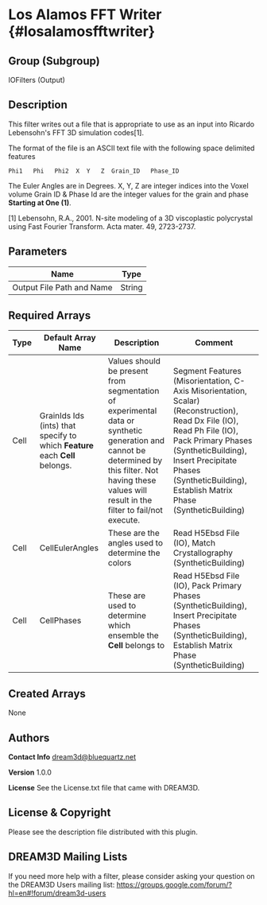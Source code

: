 Los Alamos FFT Writer {#losalamosfftwriter}
=====

## Group (Subgroup) ##
IOFilters (Output)


## Description ##
This filter writes out a file that is appropriate to use as an input into Ricardo Lebensohn's FFT 3D simulation codes[1].

The format of the file is an ASCII text file with the following space delimited features

	Phi1   Phi   Phi2  X  Y   Z  Grain_ID   Phase_ID

The Euler Angles are in Degrees.
X, Y, Z are integer indices into the Voxel volume
Grain ID & Phase Id are the integer values for the grain and phase **Starting at One (1)**.


[1] Lebensohn, R.A., 2001. N-site modeling of a 3D viscoplastic polycrystal using Fast Fourier Transform. Acta mater. 49, 2723-2737.


## Parameters ##


| Name             | Type |
|------------------|------|
| Output File Path and Name |  String  |


## Required Arrays ##

| Type | Default Array Name | Description | Comment |
|------|--------------------|-------------|---------|
| Cell | GrainIds Ids (ints) that specify to which **Feature** each **Cell** belongs. | Values should be present from segmentation of experimental data or synthetic generation and cannot be determined by this filter. Not having these values will result in the filter to fail/not execute. | Segment Features (Misorientation, C-Axis Misorientation, Scalar) (Reconstruction), Read Dx File (IO), Read Ph File (IO), Pack Primary Phases (SyntheticBuilding), Insert Precipitate Phases (SyntheticBuilding), Establish Matrix Phase (SyntheticBuilding) |
| Cell | CellEulerAngles | These are the angles used to determine the colors | Read H5Ebsd File (IO), Match Crystallography (SyntheticBuilding) |
| Cell | CellPhases |  These are used to determine which ensemble the **Cell** belongs to | Read H5Ebsd File (IO), Pack Primary Phases (SyntheticBuilding), Insert Precipitate Phases (SyntheticBuilding), Establish Matrix Phase (SyntheticBuilding) |


## Created Arrays ##

None



## Authors ##


**Contact Info** dream3d@bluequartz.net

**Version** 1.0.0

**License**  See the License.txt file that came with DREAM3D.



## License & Copyright ##

Please see the description file distributed with this plugin.

## DREAM3D Mailing Lists ##

If you need more help with a filter, please consider asking your question on the DREAM3D Users mailing list:
https://groups.google.com/forum/?hl=en#!forum/dream3d-users


